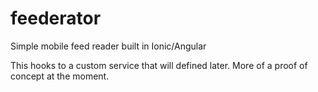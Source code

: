 # feederator
Simple mobile feed reader built in Ionic/Angular

This hooks to a custom service that will defined later.  More of a proof of concept at the moment.
